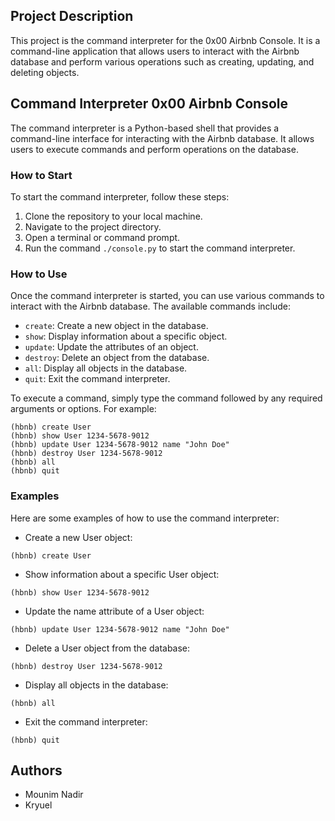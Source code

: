 ## Project Description

This project is the command interpreter for the 0x00 Airbnb Console. It is a command-line application that allows users to interact with the Airbnb database and perform various operations such as creating, updating, and deleting objects.

## Command Interpreter 0x00 Airbnb Console

The command interpreter is a Python-based shell that provides a command-line interface for interacting with the Airbnb database. It allows users to execute commands and perform operations on the database.

### How to Start

To start the command interpreter, follow these steps:

1. Clone the repository to your local machine.
2. Navigate to the project directory.
3. Open a terminal or command prompt.
4. Run the command `./console.py` to start the command interpreter.

### How to Use

Once the command interpreter is started, you can use various commands to interact with the Airbnb database. The available commands include:

- `create`: Create a new object in the database.
- `show`: Display information about a specific object.
- `update`: Update the attributes of an object.
- `destroy`: Delete an object from the database.
- `all`: Display all objects in the database.
- `quit`: Exit the command interpreter.

To execute a command, simply type the command followed by any required arguments or options. For example:

```
(hbnb) create User
(hbnb) show User 1234-5678-9012
(hbnb) update User 1234-5678-9012 name "John Doe"
(hbnb) destroy User 1234-5678-9012
(hbnb) all
(hbnb) quit
```

### Examples

Here are some examples of how to use the command interpreter:

- Create a new User object:
```
(hbnb) create User
```

- Show information about a specific User object:
```
(hbnb) show User 1234-5678-9012
```

- Update the name attribute of a User object:
```
(hbnb) update User 1234-5678-9012 name "John Doe"
```

- Delete a User object from the database:
```
(hbnb) destroy User 1234-5678-9012
```

- Display all objects in the database:
```
(hbnb) all
```

- Exit the command interpreter:
```
(hbnb) quit
```

## Authors

- Mounim Nadir
- Kryuel

